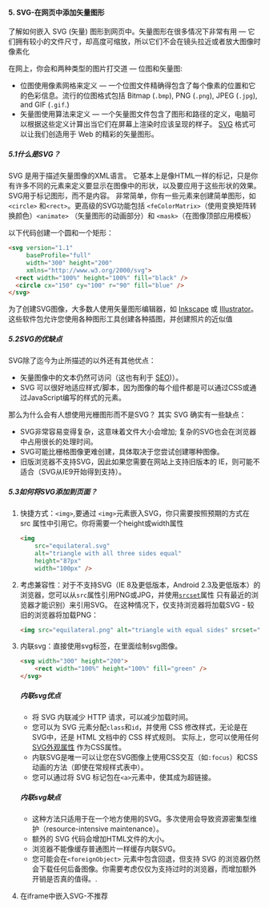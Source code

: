 #### 5. SVG-在网页中添加矢量图形

 了解如何嵌入 SVG (矢量) 图形到网页中。矢量图形在很多情况下非常有用 — 它们拥有较小的文件尺寸，却高度可缩放，所以它们不会在镜头拉近或者放大图像时像素化

在网上，你会和两种类型的图片打交道 — 位图和矢量图:

- 位图使用像素网格来定义 — 一个位图文件精确得包含了每个像素的位置和它的色彩信息。流行的位图格式包括 Bitmap (`.bmp`), PNG (`.png`), JPEG (`.jpg`), and GIF (`.gif`.)
- 矢量图使用算法来定义 — 一个矢量图文件包含了图形和路径的定义，电脑可以根据这些定义计算出当它们在屏幕上渲染时应该呈现的样子。 [SVG](https://developer.mozilla.org/zh-CN/docs/Glossary/SVG) 格式可以让我们创造用于 Web 的精彩的矢量图形。

##### 5.1什么是SVG？

SVG 是用于描述矢量图像的XML语言。 它基本上是像HTML一样的标记，只是你有许多不同的元素来定义要显示在图像中的形状，以及要应用于这些形状的效果。 SVG用于标记图形，而不是内容。 非常简单，你有一些元素来创建简单图形，如`<circle>` 和`<rect>`。更高级的SVG功能包括 `<feColorMatrix>`（使用变换矩阵转换颜色）`<animate>` （矢量图形的动画部分）和 `<mask>`（在图像顶部应用模板）

以下代码创建一个圆和一个矩形：

```html
<svg version="1.1"
     baseProfile="full"
     width="300" height="200"
     xmlns="http://www.w3.org/2000/svg">
  <rect width="100%" height="100%" fill="black" />
  <circle cx="150" cy="100" r="90" fill="blue" />
</svg>
```

为了创建SVG图像，大多数人使用矢量图形编辑器，如 [Inkscape](https://inkscape.org/en/) 或 [Illustrator](https://en.wikipedia.org/wiki/Adobe_Illustrator)。 这些软件包允许您使用各种图形工具创建各种插图，并创建照片的近似值

##### 5.2SVG的优缺点

SVG除了迄今为止所描述的以外还有其他优点：

- 矢量图像中的文本仍然可访问（这也有利于 [SEO](https://developer.mozilla.org/zh-CN/docs/Glossary/SEO))）。
- SVG 可以很好地适应样式/脚本，因为图像的每个组件都是可以通过CSS或通过JavaScript编写的样式的元素。

那么为什么会有人想使用光栅图形而不是SVG？ 其实 SVG 确实有一些缺点：

- SVG非常容易变得复杂，这意味着文件大小会增加; 复杂的SVG也会在浏览器中占用很长的处理时间。
- SVG可能比栅格图像更难创建，具体取决于您尝试创建哪种图像。
- 旧版浏览器不支持SVG，因此如果您需要在网站上支持旧版本的 IE，则可能不适合（SVG从IE9开始得到支持）。

##### 5.3如何将SVG添加到页面？

1. 快捷方式：`<img>`,要通过 `<img>`元素嵌入SVG，你只需要按照预期的方式在 src 属性中引用它。你将需要一个height或width属性

   ```html
   <img
       src="equilateral.svg"
       alt="triangle with all three sides equal"
       height="87px"
       width="100px" />
   ```

2. 考虑兼容性：对于不支持SVG（IE 8及更低版本，Android 2.3及更低版本）的浏览器，您可以从`src`属性引用PNG或JPG，并使用[`srcset`](https://developer.mozilla.org/zh-CN/docs/Web/HTML/Element/img#attr-srcset)属性 只有最近的浏览器才能识别）来引用SVG。 在这种情况下，仅支持浏览器将加载SVG - 较旧的浏览器将加载PNG：

   ```html
   <img src="equilateral.png" alt="triangle with equal sides" srcset="equilateral.svg">
   ```

3. 内联svg：直接使用svg标签，在里面绘制svg图像。

   ```html
   <svg width="300" height="200">
       <rect width="100%" height="100%" fill="green" />
   </svg>
   ```

   ##### 内联svg优点

   - 将 SVG 内联减少 HTTP 请求，可以减少加载时间。
   - 您可以为 SVG 元素分配`class`和`id`，并使用 CSS 修改样式，无论是在SVG中，还是 HTML 文档中的 CSS 样式规则。 实际上，您可以使用任何 [SVG外观属性](https://developer.mozilla.org/zh-CN/docs/Web/SVG/Attribute#presentation_attributes) 作为CSS属性。
   - 内联SVG是唯一可以让您在SVG图像上使用CSS交互（如`:focus`）和CSS动画的方法（即使在常规样式表中）。
   - 您可以通过将 SVG 标记包在`<a>`元素中，使其成为超链接。

   ##### 内联svg缺点

   - 这种方法只适用于在一个地方使用的SVG。多次使用会导致资源密集型维护（resource-intensive maintenance）。
   - 额外的 SVG 代码会增加HTML文件的大小。
   - 浏览器不能像缓存普通图片一样缓存内联SVG。
   - 您可能会在`<foreignObject>` 元素中包含回退，但支持 SVG 的浏览器仍然会下载任何后备图像。你需要考虑仅仅为支持过时的浏览器，而增加额外开销是否真的值得。.

4. 在iframe中嵌入SVG-不推荐

